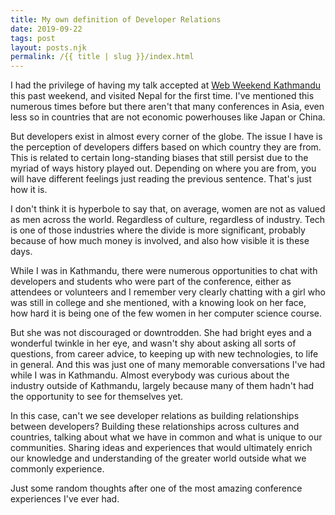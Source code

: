 ```yaml
---
title: My own definition of Developer Relations
date: 2019-09-22
tags: post
layout: posts.njk
permalink: /{{ title | slug }}/index.html
---
```

I had the privilege of having my talk accepted at [Web Weekend Kathmandu](https://2019.wwktm.co/) this past weekend, and visited Nepal for the first time. I've mentioned this numerous times before but there aren't that many conferences in Asia, even less so in countries that are not economic powerhouses like Japan or China.

But developers exist in almost every corner of the globe. The issue I have is the perception of developers differs based on which country they are from. This is related to certain long-standing biases that still persist due to the myriad of ways history played out. Depending on where you are from, you will have different feelings just reading the previous sentence. That's just how it is.

 I don't think it is hyperbole to say that, on average, women are not as valued as men across the world. Regardless of culture, regardless of industry. Tech is one of those industries where the divide is more significant, probably because of how much money is involved, and also how visible it is these days.

While I was in Kathmandu, there were numerous opportunities to chat with developers and students who were part of the conference, either as attendees or volunteers and I remember very clearly chatting with a girl who was still in college and she mentioned, with a knowing look on her face, how hard it is being one of the few women in her computer science course.

But she was not discouraged or downtrodden. She had bright eyes and a wonderful twinkle in her eye, and wasn't shy about asking all sorts of questions, from career advice, to keeping up with new technologies, to life in general. And this was just one of many memorable conversations I've had while I was in Kathmandu. Almost everybody was curious about the industry outside of Kathmandu, largely because many of them hadn't had the opportunity to see for themselves yet.

In this case, can't we see developer relations as building relationships between developers? Building these relationships across cultures and countries, talking about what we have in common and what is unique to our communities. Sharing ideas and experiences that would ultimately enrich our knowledge and understanding of the greater world outside what we commonly experience.

Just some random thoughts after one of the most amazing conference experiences I've ever had.
